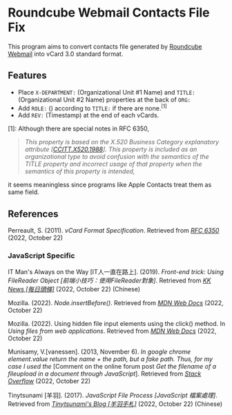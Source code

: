 # Roundcube Webmail Contacts File Fix
This program aims to convert contacts file generated by [Roundcube Webmail](https://roundcube.net/) into vCard 3.0 standard format.

## Features

* Place `X-DEPARTMENT:` (Organizational Unit #1 Name) and `TITLE:` (Organizational Unit #2 Name) properties at the back of `ORG:`
* Add `ROLE:` () according to `TITLE:` if there are none.<sup>[1]</sup>
* Add `REV:` (Timestamp) at the end of each vCards.

[1]: Although there are special notes in RFC 6350,
> *This property is based on the X.520 Business Category explanatory attribute &lsqb;[CCITT.X520.1988](https://www.rfc-editor.org/rfc/rfc6350#ref-CCITT.X520.1988)&rsqb;. This property is included as an organizational type to avoid confusion with the semantics of the TITLE property and incorrect usage of that property when the semantics of this property is intended,*

it seems meaningless since programs like Apple Contacts treat them as same field. 

## References

Perreault, S. (2011). *vCard Format Specification*. Retrieved from [*RFC 6350*](https://www.rfc-editor.org/rfc/rfc6350) (2022, October 22)

### JavaScript Specific

IT Man's Always on the Way [IT人一直在路上]. (2019).  *Front-end trick: Using FileReader Object [前端小技巧：使用FileReader對象]*. Retrieved from [*KK News [每日頭條]*](https://kknews.cc/zh-tw/code/e6p2ygq.html) (2022, October 22) (Chinese)

Mozilla. (2022). *Node.insertBefore()*. Retrieved from [*MDN Web Docs*](https://developer.mozilla.org/en-US/docs/Web/API/Node/insertBefore) (2022, October 22)

Mozilla. (2022). Using hidden file input elements using the click() method. In *Using files from web applications*. Retrieved from [*MDN Web Docs*](https://developer.mozilla.org/en-US/docs/Web/API/File_API/Using_files_from_web_applications#using_hidden_file_input_elements_using_the_click_method) (2022, October 22)

Munisamy, V.[vanessen]. (2013, November 6). *In google chrome element.value return the name + the path, but a fake path. Thus, for my case I used the* [Comment on the online forum post *Get the filename of a fileupload in a document through JavaScript*]. Retrieved from [*Stack Overflow*](https://stackoverflow.com/questions/1804745/get-the-filename-of-a-fileupload-in-a-document-through-javascript) (2022, October 22) 

Tinytsunami [羊羽]. (2017). *JavaScript File Process [JavaScript 檔案處理]*. Retrieved from [*Tinytsunami's Blog [羊羽手札]*](https://www.tinytsunami.info/javascript-file-process/) (2022, October 22) (Chinese)
